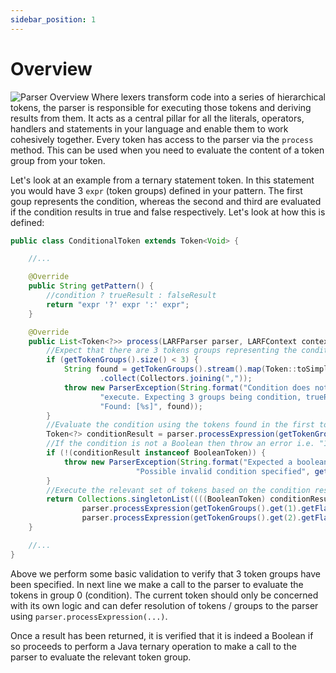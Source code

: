 ```yaml
---
sidebar_position: 1
---
```

# Overview
![Parser Overview](/img/parser.jpg)
Where lexers transform code into a series of hierarchical tokens, the parser is responsible for executing those 
tokens and deriving results from them. It acts as a central pillar for all the literals, operators, handlers
and statements in your language and enable them to work cohesively together. Every token has access to the 
parser via the ``process`` method. This can be used when you need to evaluate the content of a token group
from your token. 

Let's look at an example from a ternary statement token. In this statement you would have 3 ``expr`` (token groups)
defined in your pattern. The first goup represents the condition, whereas the second and third are evaluated if
the condition results in true and false respectively. Let's look at how this is defined:
```java
public class ConditionalToken extends Token<Void> {

    //...

    @Override
    public String getPattern() {
        //condition ? trueResult : falseResult
        return "expr '?' expr ':' expr";
    }

    @Override
    public List<Token<?>> process(LARFParser parser, LARFContext context, LARFConfig config) {
        //Expect that there are 3 tokens groups representing the condition and true / false token groups
        if (getTokenGroups().size() < 3) {
            String found = getTokenGroups().stream().map(Token::toSimpleString)
                    .collect(Collectors.joining(","));
            throw new ParserException(String.format("Condition does not have required arguments to " +
                    "execute. Expecting 3 groups being condition, trueResult and falseResult. " + 
                    "Found: [%s]", found));
        }
        //Evaluate the condition using the tokens found in the first token group
        Token<?> conditionResult = parser.processExpression(getTokenGroups().get(0).getTokens(), context);
        //If the condition is not a Boolean then throw an error i.e. "1 + 2 ? 3 : 4"
        if (!(conditionResult instanceof BooleanToken)) {
            throw new ParserException(String.format("Expected a boolean result from condition '%s'. " + 
                            "Possible invalid condition specified", getTokenGroups().get(0)));
        }
        //Execute the relevant set of tokens based on the condition result
        return Collections.singletonList((((BooleanToken) conditionResult).getValue()) ?
                parser.processExpression(getTokenGroups().get(1).getFlatTokens(), context) :
                parser.processExpression(getTokenGroups().get(2).getFlatTokens(), context));
    }

    //...
}
```
Above we perform some basic validation to verify that 3 token groups have been specified. In next line we make a call 
to the parser to evaluate the tokens in group 0 (condition). The current token should only be concerned with its own
logic and can defer resolution of tokens / groups to the parser using ``parser.processExpression(...)``.

Once a result has been returned, it is verified that it is indeed a Boolean if so proceeds to perform a Java ternary
operation to make a call to the parser to evaluate the relevant token group.